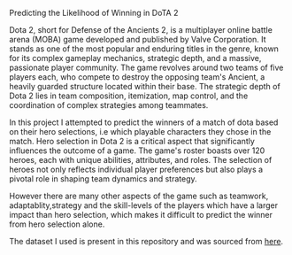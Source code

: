 Predicting the Likelihood of Winning in DoTA 2

Dota 2, short for Defense of the Ancients 2, is a multiplayer online battle arena (MOBA) game developed and published by Valve Corporation.
It stands as one of the most popular and enduring titles in the genre, known for its complex gameplay mechanics, strategic depth, and a massive, passionate player community.
The game revolves around two teams of five players each, who compete to destroy the opposing team's Ancient, a heavily guarded structure located within their base. The strategic depth of Dota 2 lies in team composition, itemization, map control, and the coordination of complex strategies among teammates.

In this project I attempted to predict the winners of a match of dota based on their hero selections, i.e which playable characters they chose in the match. Hero selection in Dota 2 is a critical aspect that significantly influences the outcome of a game. The game's roster boasts over 120 heroes, each with unique abilities, attributes, and roles. The selection of heroes not only reflects individual player preferences but also plays a pivotal role in shaping team dynamics and strategy.

However there are many other aspects of the game such as teamwork, adaptablity,strategy and the skill-levels of the players which have a larger impact than hero selection, which makes it difficult to predict the winner from hero selection alone.

The dataset I used is present in this repository and was sourced from [here](https://archive.ics.uci.edu/dataset/367/dota2+games+results).
